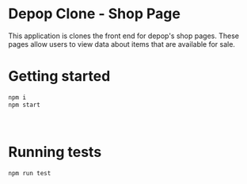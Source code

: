 # <b> Depop Clone - Shop Page</b>

This application is clones the front end for depop's shop pages. These pages allow users to view data about items that are available for sale.

# <b> Getting started </b>

```sh
npm i
npm start
```

</br>

# <b> Running tests </b>

```sh
npm run test
```

<br>
